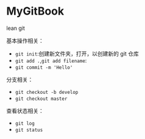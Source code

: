 # MyGitBook
lean git



基本操作相关：

- `git init`:创建新文件夹，打开，以创建新的 git 仓库
- `git add .`,`git add filename`:
- `git commit -m 'Hello'`



分支相关：

- `git checkout -b develop`
- `git checkout master`



查看状态相关：

- `git log`
- `git status`

